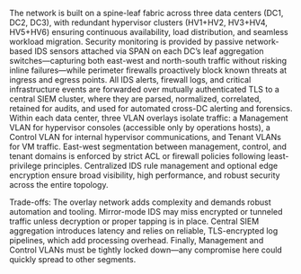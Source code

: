 The network is built on a spine-leaf fabric across three data centers (DC1, DC2, DC3), with redundant hypervisor clusters (HV1+HV2, HV3+HV4, HV5+HV6) ensuring continuous availability, load distribution, and seamless workload migration. Security monitoring is provided by passive network-based IDS sensors attached via SPAN on each DC’s leaf aggregation switches—capturing both east-west and north-south traffic without risking inline failures—while perimeter firewalls proactively block known threats at ingress and egress points. All IDS alerts, firewall logs, and critical infrastructure events are forwarded over mutually authenticated TLS to a central SIEM cluster, where they are parsed, normalized, correlated, retained for audits, and used for automated cross-DC alerting and forensics. Within each data center, three VLAN overlays isolate traffic: a Management VLAN for hypervisor consoles (accessible only by operations hosts), a Control VLAN for internal hypervisor communications, and Tenant VLANs for VM traffic. East-west segmentation between management, control, and tenant domains is enforced by strict ACL or firewall policies following least-privilege principles. Centralized IDS rule management and optional edge encryption ensure broad visibility, high performance, and robust security across the entire topology.

Trade-offs: The overlay network adds complexity and demands robust automation and tooling. Mirror-mode IDS may miss encrypted or tunneled traffic unless decryption or proper tapping is in place. Central SIEM aggregation introduces latency and relies on reliable, TLS-encrypted log pipelines, which add processing overhead. Finally, Management and Control VLANs must be tightly locked down—any compromise here could quickly spread to other segments.